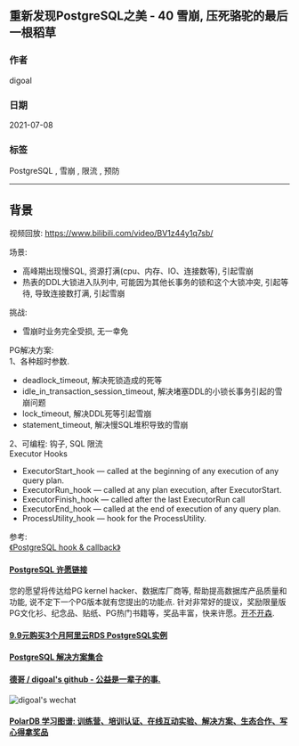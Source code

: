 ## 重新发现PostgreSQL之美 - 40 雪崩, 压死骆驼的最后一根稻草   
      
### 作者      
digoal      
      
### 日期      
2021-07-08       
      
### 标签      
PostgreSQL , 雪崩 , 限流 , 预防          
      
----      
      
## 背景      
视频回放: https://www.bilibili.com/video/BV1z44y1q7sb/    
  
场景:  
- 高峰期出现慢SQL, 资源打满(cpu、内存、IO、连接数等), 引起雪崩  
- 热表的DDL大锁进入队列中, 可能因为其他长事务的锁和这个大锁冲突, 引起等待, 导致连接数打满, 引起雪崩  
  
挑战:  
- 雪崩时业务完全受损, 无一幸免  
  
PG解决方案:  
1、各种超时参数.  
- deadlock_timeout, 解决死锁造成的死等  
- idle_in_transaction_session_timeout, 解决堵塞DDL的小锁长事务引起的雪崩问题  
- lock_timeout, 解决DDL死等引起雪崩  
- statement_timeout, 解决慢SQL堆积导致的雪崩  
  
2、可编程: 钩子, SQL 限流  
Executor Hooks  
- ExecutorStart_hook — called at the beginning of any execution of any query plan.  
- ExecutorRun_hook — called at any plan execution, after ExecutorStart.  
- ExecutorFinish_hook — called after the last ExecutorRun call  
- ExecutorEnd_hook — called at the end of execution of any query plan.  
- ProcessUtility_hook — hook for the ProcessUtility.  
  
参考:  
[《PostgreSQL hook & callback》](../202107/20210708_04.md)    
  
  
  
#### [PostgreSQL 许愿链接](https://github.com/digoal/blog/issues/76 "269ac3d1c492e938c0191101c7238216")
您的愿望将传达给PG kernel hacker、数据库厂商等, 帮助提高数据库产品质量和功能, 说不定下一个PG版本就有您提出的功能点. 针对非常好的提议，奖励限量版PG文化衫、纪念品、贴纸、PG热门书籍等，奖品丰富，快来许愿。[开不开森](https://github.com/digoal/blog/issues/76 "269ac3d1c492e938c0191101c7238216").  
  
  
#### [9.9元购买3个月阿里云RDS PostgreSQL实例](https://www.aliyun.com/database/postgresqlactivity "57258f76c37864c6e6d23383d05714ea")
  
  
#### [PostgreSQL 解决方案集合](https://yq.aliyun.com/topic/118 "40cff096e9ed7122c512b35d8561d9c8")
  
  
#### [德哥 / digoal's github - 公益是一辈子的事.](https://github.com/digoal/blog/blob/master/README.md "22709685feb7cab07d30f30387f0a9ae")
  
  
![digoal's wechat](../pic/digoal_weixin.jpg "f7ad92eeba24523fd47a6e1a0e691b59")
  
  
#### [PolarDB 学习图谱: 训练营、培训认证、在线互动实验、解决方案、生态合作、写心得拿奖品](https://www.aliyun.com/database/openpolardb/activity "8642f60e04ed0c814bf9cb9677976bd4")
  
